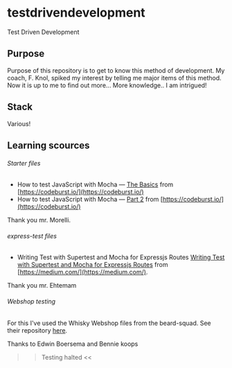# testdrivendevelopment
Test Driven Development

## Purpose
Purpose of this repository is to get to know this method of development. My coach, F. Knol, spiked my interest by telling me major items of this method. Now it is up to me to find out more... More knowledge.. I am intrigued!

## Stack
Various!

## Learning scources
###### Starter files
* How to test JavaScript with Mocha — [The Basics](https://codeburst.io/how-to-test-javascript-with-mocha-the-basics-80132324752e) from [https://codeburst.io/](https://codeburst.io/)
* How to test JavaScript with Mocha — [Part 2](https://codeburst.io/how-to-test-javascript-with-mocha-part-2-2d83fcb6101a) from [https://codeburst.io/](https://codeburst.io/)

Thank you mr. Morelli.

###### express-test files
* Writing Test with Supertest and Mocha for Expressjs Routes [Writing Test with Supertest and Mocha for Expressjs Routes](https://medium.com/@ehtemam/writing-test-with-supertest-and-mocha-for-expressjs-routes-555d2910d2c2) from [https://medium.com/](https://medium.com/).

Thank you mr. Ehtemam

###### Webshop testing
For this I've used the Whisky Webshop files from the beard-squad. See their repository [here](https://github.com/Arvidvdc/whiskywebshop).

Thanks to Edwin Boersema and Bennie koops
>> Testing halted <<